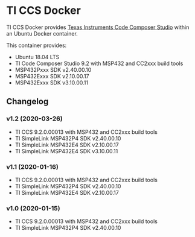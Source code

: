 # TI CCS Docker

TI CCS Docker provides [Texas Instruments Code Composer Studio](http://www.ti.com/tool/CCSTUDIO) within an Ubuntu Docker container.

This container provides:

* Ubuntu 18.04 LTS
* TI Code Composer Studio 9.2 with MSP432 and CC2xxx build tools
* MSP432Pxxx SDK v2.40.00.10
* MSP432Exxx SDK v2.10.00.17
* MSP432Exxx SDK v3.10.00.11

## Changelog

### v1.2 (2020-03-26)

* TI CCS 9.2.0.00013 with MSP432 and CC2xxx build tools
* TI SimpleLink MSP432P4 SDK v2.40.00.10
* TI SimpleLink MSP432E4 SDK v2.10.00.17
* TI SimpleLink MSP432E4 SDK v3.10.00.11


### v1.1 (2020-01-16)

* TI CCS 9.2.0.00013 with MSP432 and CC2xxx build tools
* TI SimpleLink MSP432P4 SDK v2.40.00.10
* TI SimpleLink MSP432E4 SDK v2.10.00.17

### v1.0 (2020-01-15)

* TI CCS 9.2.0.00013 with MSP432 and CC2xxx build tools
* TI SimpleLink MSP432P4 SDK v2.40.00.10
